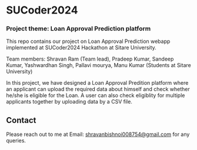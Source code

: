 # SUCoder2024
### Project theme: Loan Approval Prediction platform

This repo contains our project on Loan Approval Prediction webapp implemented at SUCoder2024 Hackathon at Sitare University.

Team members: Shravan Ram (Team lead), Pradeep Kumar, Sandeep Kumar, Yashwardhan Singh, Pallavi mourya, Manu Kumar (Students at Sitare University)

In this project, we have designed a Loan Approval Predition platform where an applicant can upload the required data about himself and check whether he/she is eligible for the Loan. A user can also check eligiblity for multiple applicants together by uploading data by a CSV file.

## Contact
Please reach out to me at Email: shravanbishnoi008754@gmail.com for any queries.
